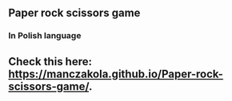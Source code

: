 ## Paper rock scissors game
### In Polish language

## Check this here:  https://manczakola.github.io/Paper-rock-scissors-game/.